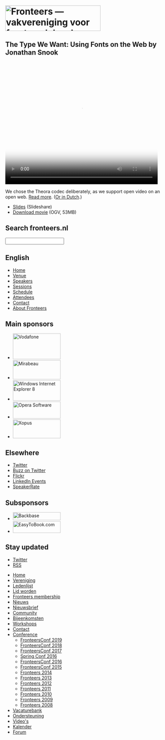 <!DOCTYPE html>
<!-- Handcrafted with ❤️, by Krijn -->
<html lang="nl">
 <head>
  <meta charset="utf-8">
  <title>The Type We Want: Using Fonts on the Web by Jonathan Snook · Fronteers</title>
  <meta name="viewport" content="width=device-width,initial-scale=1">
  <link rel="stylesheet" href="/_css/fronteers.css?v=2023">
  <link rel="icon" href="/favicon.ico">
  <link rel="alternate" type="application/rss+xml" href="http://feeds.feedburner.com/FronteersWeblog" title="Fronteers weblog">
  <link rel="alternate" type="application/rss+xml" href="http://feeds.feedburner.com/FronteersWeblogLaatsteReacties" title="Fronteers weblog: laatste reacties">
  <link rel="alternate" type="application/rss+xml" href="http://feeds.feedburner.com/FronteersBijeenkomsten" title="Fronteers bijeenkomsten">
  <link rel="alternate" type="application/rss+xml" href="http://feeds.feedburner.com/FronteersVacaturebank" title="Fronteers vacaturebank">
  <link rel="alternate" type="application/rss+xml" href="http://feeds.feedburner.com/FronteersWorkshops" title="Fronteers workshops">
  <link rel="me" href="https://front-end.social/@fronteers">
  <link rel="alternate" type="application/rss+xml" href="http://feeds.feedburner.com/FronteersCongres" title="Fronteers conference">
  <link rel="shortlink" href="http://frnt.rs/p231">
 </head>
 <body id="fronteers-nl">
  <div id="container">
   <div id="main">
    <h1><a href="/"><img src="/_img/badges/fronteers-logo-300dpi.png" width="300" height="80" alt="Fronteers — vakvereniging voor front-end developers"></a></h1>
    <div class="section" lang="en">
     <h2>The Type We Want: Using Fonts on the Web by Jonathan Snook</h2>
     <video width="480" height="384" poster="/_img/congres/2009/sessions/jonathan-snook.jpg" src="/_downloads/2009/jonathan-snook.ogv" controls>
      <p>The <code>&lt;video></code> element is not (yet) supported in your browser; you can <a href="/_downloads/2009/jonathan-snook.ogv">download the video</a> and watch it with <a href="http://www.videolan.org/vlc/">VLC</a>, for example.</p>
     </video>
     <p>We chose the Theora codec deliberately, as we support open video on an open web. <a href="/about/theora-choice">Read more</a>. (<a href="/blog/2010/01/congres-videos-keuze-voor-theora">Or in Dutch</a>.)</p>
     <ul>
      <li><a href="http://www.slideshare.net/jonathansnook/the-type-we-want-2438381">Slides</a> (Slideshare)</li>
      <li><a href="/_downloads/2009/jonathan-snook.ogv">Download movie</a> (OGV, 53MB)</li>
     </ul>
    </div>
   </div>
   <div id="submenu">
    <div>
     <form method="get" action="//www.google.com/search" lang="en">
      <h2><label for="q">Search fronteers.nl</label></h2>
      <p>
       <input name="q" id="q" type="search">
       <input type="hidden" name="sitesearch" value="fronteers.nl">
       <input type="hidden" name="ie" value="UTF-8">
       <input type="hidden" name="oe" value="UTF-8">
       <input type="hidden" name="hl" value="en">
      </p>
     </form>
    </div>
    <div id="conference-menu" lang="en">
     <h2>English</h2>
     <ul>
      <li><a href="/congres/2009/information" title="Fronteers 2009">Home</a></li>
      <li><a href="/congres/2009/venue" title="Fronteers 2009 venue">Venue</a></li>
      <li><a href="/congres/2009/speakers" title="Fronteers 2009 speakers">Speakers</a></li>
      <li class="current"><a href="/congres/2009/sessions" title="Fronteers 2009 sessions" class="current">Sessions</a></li>
      <li><a href="/congres/2009/schedule" title="Fronteers 2009 schedule">Schedule</a></li>
      <li><a href="/congres/2009/attendees" title="Fronteers 2009 attendees">Attendees</a></li>
      <li><a href="/congres/2009/contact" title="Fronteers 2009 contact information">Contact</a></li>
      <li><a href="/about">About Fronteers</a></li>
     </ul>
    </div>
    <div class="images" lang="en">
     <h2>Main sponsors</h2>
     <ul>
      <li><a href="http://www.vodafone.com/" class="sponsor"><img src="/_img/congres/2009/sponsors/vodafone.png?v=20090713" alt="Vodafone" width="150" height="81"></a></li>
      <li><a href="http://www.mirabeau.nl/" class="sponsor" lang="nl" title="Mirabeau: Het fullservice internet bureau van Nederland"><img src="/_img/congres/2009/sponsors/mirabeau.png?v=20090713" alt="Mirabeau" width="150" height="60"></a></li>
      <li><a href="http://www.microsoft.com/ie8" class="sponsor" title="Internet Explorer 8"><img src="/_img/congres/2009/sponsors/ie8.png?v=20090713" alt="Windows Internet Explorer 8" width="150" height="64"></a></li>
      <li><a href="http://www.opera.com/" class="sponsor" title="Opera Software"><img src="/_img/congres/2009/sponsors/opera.png?v=20090828" alt="Opera Software" width="150" height="53"></a></li>
      <li><a href="http://www.xopus.com/" class="sponsor" title="Xopus — The web based WYSIWYG XML editor"><img src="/_img/congres/2009/sponsors/xopus.png?v=20090713" alt="Xopus" width="150" height="59"></a></li>
     </ul>
    </div>
    <div lang="en">
     <h2>Elsewhere</h2>
     <ul>
      <li><a href="https://twitter.com/fronteers09">Twitter</a></li>
      <li><a href="https://twitter.com/search?q=%23fronteers09">Buzz on Twitter</a></li>
      <li><a href="http://www.flickr.com/photos/tags/fronteers09/">Flickr</a></li>
      <li><a href="http://events.linkedin.com/Fronteers-2009/pub/63440">LinkedIn Events</a></li>
      <li><a href="http://speakerrate.com/events/236-fronteers-2009?all">SpeakerRate</a></li>
     </ul>
    </div>
    <div class="images" lang="en">
     <h2>Subsponsors</h2>
     <ul>
      <li><a href="http://www.backbase.com/"><img src="/_img/congres/2009/sponsors/backbase.png" alt="Backbase" width="150" height="25"></a></li>
      <li><a href="http://www.easytobook.com/"><img src="/_img/congres/2009/sponsors/easytobook.png" alt="EasyToBook.com" width="150" height="37"></a></li>
     </ul>
    </div>
    <div id="feeds" lang="en">
     <h2>Stay updated</h2>
     <ul>
      <li><a href="https://twitter.com/FronteersConf">Twitter</a></li>
      <li><a href="https://feeds.feedburner.com/FronteersCongres" type="application/rss+xml">RSS</a></li>
     </ul>
    </div>
   </div>
   <ul id="menu">
    <li id="menu-home"><a href="/">Home</a></li>
    <li id="menu-vereniging"><a href="/vereniging">Vereniging</a></li>
    <li id="menu-leden"><a href="/leden">Ledenlijst</a></li>
    <li id="menu-inschrijven"><a href="/inschrijven">Lid worden</a></li>
    <li id="menu-sign-up"><a href="/sign-up">Fronteers membership</a></li>
    <li id="menu-blog"><a href="/blog">Nieuws</a></li>
    <li id="menu-nieuwsbrief"><a href="/nieuwsbrief">Nieuwsbrief</a></li>
    <li id="menu-community"><a href="/community">Community</a></li>
    <li id="menu-bijeenkomsten"><a href="/bijeenkomsten">Bijeenkomsten</a></li>
    <li id="menu-workshops"><a href="/workshops">Workshops</a></li>
    <li id="menu-contact"><a href="/contact">Contact</a></li>
    <li id="menu-congres"><a href="/congres">Conference</a>
     <ul>
      <li><a href="/congres/2019">FronteersConf 2019</a></li>
      <li><a href="/congres/2018">FronteersConf 2018</a></li>
      <li><a href="/congres/2017">FronteersConf 2017</a></li>
      <li><a href="/congres/2016-spring">Spring Conf 2016</a></li>
      <li><a href="/congres/2016">FronteersConf 2016</a></li>
      <li><a href="/congres/2015">FronteersConf 2015</a></li>
      <li><a href="/congres/2014">Fronteers 2014</a></li>
      <li><a href="/congres/2013">Fronteers 2013</a></li>
      <li><a href="/congres/2012">Fronteers 2012</a></li>
      <li><a href="/congres/2011">Fronteers 2011</a></li>
      <li><a href="/congres/2010">Fronteers 2010</a></li>
      <li class="current"><a href="/congres/2009" class="current">Fronteers 2009</a></li>
      <li><a href="/congres/2008">Fronteers 2008</a></li>
     </ul>
    </li>
    <li id="menu-vacaturebank"><a href="/vacaturebank">Vacaturebank</a></li>
    <li id="menu-communityondersteuning"><a href="/communityondersteuning">Ondersteuning</a></li>
    <li id="menu-videos"><a href="/videos">Video's</a></li>
    <li id="menu-kalender"><a href="/kalender">Kalender</a></li>
    <li id="menu-forum"><a href="https://forum.fronteers.nl/">Forum</a></li>
   </ul>
  </div>
  <script>
   (function() {
    "use strict";
    var i, j, tellCSS;
    var antiSpamElements = document.querySelectorAll && document.querySelectorAll('.spam-check');
    if (antiSpamElements) {
     for (i = 0; i < antiSpamElements.length; i++) {
      antiSpamElements[i].value = 'Nee';
      antiSpamElements[i].parentNode.style.display = 'none';
     }
    }
    var lis = document.querySelectorAll && document.querySelectorAll('li.current');
    if (lis) {
     var markers = [];
     for (i = 0; i < lis.length; i++) {
      var li = lis[i], ul = li.parentNode, top = li.offsetTop;
      if (ul.parentNode.tagName.toLowerCase() == 'li') {
       ul = ul.parentNode.parentNode;
      }
      var marker = document.createElement('li'), as = ul.querySelectorAll('a'), a;
      markers.push({
       top: top,
       marker: marker,
       mark: function(element) {
        this.marker.style.webkitTransform = this.marker.style.mozTransform = this.marker.style.msTransform = this.marker.style.transform = 'translateY(' + (element.offsetTop - this.top) + 'px)';
       },
       unmark: function() {
        this.marker.style.webkitTransform = this.marker.style.mozTransform = this.marker.style.msTransform = this.marker.style.transform = 'translateY(0)';
       }
      });
      for (j = 0; j < as.length; j++) {
       a = as[j];
       a.setAttribute('marker', i);
       a.onmouseover = a.onfocus = function() {
        markers[this.getAttribute('marker')].mark(this.parentNode);
       };
       a.onmouseout = a.onblur = function() {
        markers[this.getAttribute('marker')].unmark();
       };
       a.onclick = function() {
        markers[this.getAttribute('marker')].unmark = function(){};
       }
      }
      marker.innerHTML = '<span>​</span>';
      marker.className = 'mark';
      marker.style.top = top + 'px';
      ul.appendChild(marker);
     }
     tellCSS = true;
    }
    if (tellCSS) {
     document.documentElement.className = 'js-enabled';
    }
   })();
  </script>
 </body>
</html>
